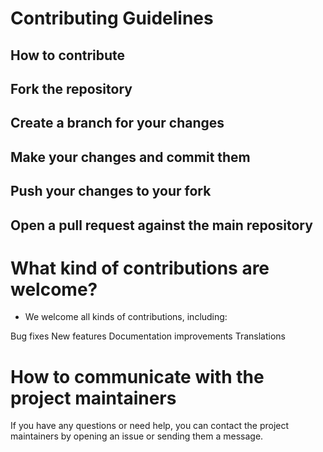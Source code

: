 
# Contributing Guidelines
## How to contribute

## Fork the repository

## Create a branch for your changes

## Make your changes and commit them

## Push your changes to your fork

## Open a pull request against the main repository


# What kind of contributions are welcome?
- We welcome all kinds of contributions, including:

Bug fixes
New features
Documentation improvements
Translations


# How to communicate with the project maintainers
If you have any questions or need help, you can contact the project maintainers by opening an issue or sending them a message.